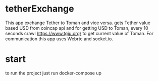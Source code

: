 # tetherExchange
This app exchange Tether to Toman and vice versa. gets Tether value based USD from coincap api and for getting USD to Toman, every 10 seconds crawl https://www.tgju.org/ to get current value of Toman. For communication this app uses Webrtc and socket.io.
# start
to run the project just run docker-compose up
